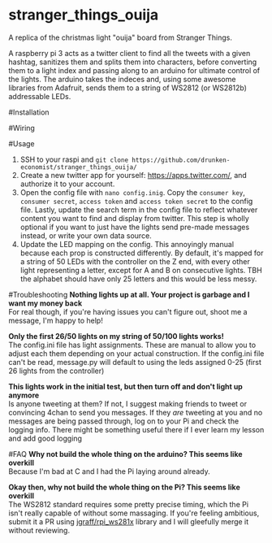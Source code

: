 # stranger_things_ouija
A replica of the christmas light "ouija" board from Stranger Things.

A raspberry pi 3 acts as a twitter client to find all the tweets with a given hashtag, sanitizes them and splits them into characters, before converting them to a light index and passing along to an arduino for ultimate control of the lights. The arduino takes the indeces and, using some awesome libraries from Adafruit, sends them to a string of WS2812 (or WS2812b) addressable LEDs. 

#Installation

#Wiring

#Usage
1. SSH to your raspi and `git clone https://github.com/drunken-economist/stranger_things_ouija/`
1. Create a new twitter app for yourself: https://apps.twitter.com/, and authorize it to your account. 
1. Open the config file with `nano config.inig`. Copy the `consumer key`, `consumer secret`, `access token` and `access token secret` to the config file. Lastly, update the search term in the config file to reflect whatever content you want to find and display from twitter. This step is wholly optional if you want to just have the lights send pre-made messages instead, or write your own data source.
2. Update the LED mapping on the config. This annoyingly manual because each prop is constructed differently. By default, it's mapped for a string of 50 LEDs with the controller on the Z end, with every other light representing a letter, except for A and B on consecutive lights. TBH the alphabet should have only 25 letters and this would be less messy.


#Troubleshooting
**Nothing lights up at all. Your project is garbage and I want my money back**  
For real though, if you're having issues you can't figure out, shoot me a message, I'm happy to help!

**Only the first 26/50 lights on my string of 50/100 lights works!**  
The config.ini file has light assignments. These are manual to allow you to adjust each them depending on your actual construction. If the config.ini file can't be read, message.py will default to using the leds assigned 0-25 (first 26 lights from the controller)

**This lights work in the initial test, but then turn off and don't light up anymore**  
Is anyone tweeting at them? If not, I suggest making friends to tweet or convincing 4chan to send you messages. If they *are* tweeting at you and no messages are being passed through, log on to your Pi and check the logging info. There might be something useful there if I ever learn my lesson and add good logging

#FAQ
**Why not build the whole thing on the arduino? This seems like overkill**  
Because I'm bad at C and I had the Pi laying around already.

**Okay then, why not build the whole thing on the Pi? This seems like overkill**  
The WS2812 standard requires some pretty precise timing, which the Pi isn't really capable of without some massaging. If you're feeling ambitious, submit it a PR using [jgraff/rpi_ws281x](https://github.com/jgarff/rpi_ws281x) library and I will gleefully merge it without reviewing.
